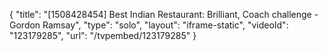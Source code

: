 {
    "title": "[1508428454] Best Indian Restaurant: Brilliant, Coach challenge - Gordon Ramsay",
    "type": "solo",
    "layout": "iframe-static",
    "videoId": "123179285",
    "url": "\/tvpembed\/123179285"
}